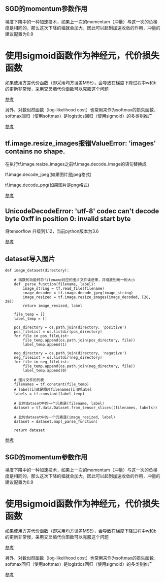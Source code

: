 ## SGD的momentum参数作用
梯度下降中的一种加速技术，如果上一次的momentum（冲量）与这一次的负梯度是相同的，那么这次下降的幅就会加大，因此可以起到加速收敛的作用，冲量的建议配置为0.9

# 使用sigmoid函数作为神经元，代价损失函数
如果使用方差代价函数（即采用均方误差MSE），会导致在梯度下降过程中w和b的更新非常慢，采用交叉熵代价函数可以克服这个问题

[参考](https://blog.csdn.net/u012162613/article/details/44239919)

另外，对数似然函数（log-likelihood cost）也常用来作为softmax的损失函数，softmax回归（使用softmax）是logistics回归（使用sigmoid）的多类别推广

[参考](http://deeplearning.stanford.edu/wiki/index.php/Softmax%E5%9B%9E%E5%BD%92)


## tf.image.resize_images报错ValueError: 'images' contains no shape.
在执行tf.image.resize_images之前tf.image.decode_image的语句替换成

tf.image.decode_jpeg(如果图片是jpeg格式)

tf.image.decode_png(如果图片是png格式)

[参考](https://stackoverflow.com/questions/44942729/tensorflowvalueerror-images-contains-no-shape)


## UnicodeDecodeError: 'utf-8' codec can't decode byte 0xff in position 0: invalid start byte

将tensorflow 升级到1.12，当前python版本为3.6

[参考](https://tensorflow.google.cn/guide/saved_model#install_the_savedmodel_cli)

## dataset导入图片
```
def image_dataset(directory):

    # 函数的功能时将filename对应的图片文件读进来，并缩放到统一的大小
    def _parse_function(filename, label):
        image_string = tf.read_file(filename)
        image_decoded = tf.image.decode_jpeg(image_string)
        image_resized = tf.image.resize_images(image_decoded, [28, 28])
        return image_resized, label

    file_temp = []
    label_temp = []

    pos_directory = os.path.join(directory, 'positive')
    pos_fileList = os.listdir(pos_directory)
    for file in pos_fileList:
        file_temp.append(os.path.join(pos_directory, file))
        label_temp.append(1)

    neg_directory = os.path.join(directory, 'negative')
    neg_fileList = os.listdir(neg_directory)
    for file in neg_fileList:
        file_temp.append(os.path.join(neg_directory, file))
        label_temp.append(0)

    # 图片文件的列表
    filenames = tf.constant(file_temp)
    # label[i]就是图片filenames[i]的label
    labels = tf.constant(label_temp)

    # 此时dataset中的一个元素是(filename, label)
    dataset = tf.data.Dataset.from_tensor_slices((filenames, labels))

    # 此时dataset中的一个元素是(image_resized, label)
    dataset = dataset.map(_parse_function)

    return dataset
```

[参考](https://zhuanlan.zhihu.com/p/30751039)

## SGD的momentum参数作用
梯度下降中的一种加速技术，如果上一次的momentum（冲量）与这一次的负梯度是相同的，那么这次下降的幅就会加大，因此可以起到加速收敛的作用，冲量的建议配置为0.9

# 使用sigmoid函数作为神经元，代价损失函数
如果使用方差代价函数（即采用均方误差MSE），会导致在梯度下降过程中w和b的更新非常慢，采用交叉熵代价函数可以克服这个问题

[参考](https://blog.csdn.net/u012162613/article/details/44239919)

另外，对数似然函数（log-likelihood cost）也常用来作为softmax的损失函数，softmax回归（使用softmax）是logistics回归（使用sigmoid）的多类别推广

[参考](http://deeplearning.stanford.edu/wiki/index.php/Softmax%E5%9B%9E%E5%BD%92)
